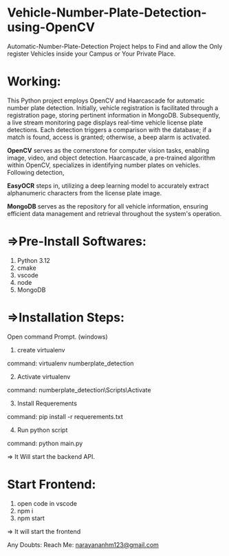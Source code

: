 # Vehicle-Number-Plate-Detection-using-OpenCV
Automatic-Number-Plate-Detection Project helps to Find and allow the Only register Vehicles inside your Campus or Your Private Place.

# Working: 
This Python project employs OpenCV and Haarcascade for automatic number plate detection. Initially, vehicle registration is facilitated through a registration page, storing pertinent information in MongoDB. Subsequently, a live stream monitoring page displays real-time vehicle license plate detections. Each detection triggers a comparison with the database; if a match is found, access is granted; otherwise, a beep alarm is activated.

**OpenCV** serves as the cornerstone for computer vision tasks, enabling image, video, and object detection. Haarcascade, a pre-trained algorithm within OpenCV, specializes in identifying number plates on vehicles. Following detection, 

**EasyOCR** steps in, utilizing a deep learning model to accurately extract alphanumeric characters from the license plate image.

**MongoDB** serves as the repository for all vehicle information, ensuring efficient data management and retrieval throughout the system's operation.

# =>Pre-Install Softwares:
1. Python 3.12
2. cmake
3. vscode
4. node
5. MongoDB

# =>Installation Steps:

Open command Prompt. (windows)
1. create virtualenv
   
command: virtualenv numberplate_detection

2. Activate virtualenv
   
command: numberplate_detection\Scripts\Activate

3. Install Requerements
   
command: pip install -r requerements.txt

4. Run python script
   
command: python main.py

=> It Will start the backend API.

# Start Frontend:

1. open code in vscode
2. npm i
3. npm start

=> It will start the frontend


Any Doubts:
Reach Me: narayananhm123@gmail.com
